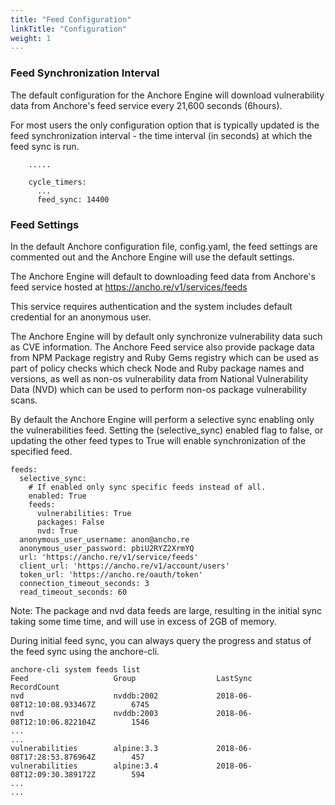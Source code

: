 ```yaml
---
title: "Feed Configuration"
linkTitle: "Configuration"
weight: 1
---
```


### Feed Synchronization Interval

The default configuration for the Anchore Engine will download vulnerability data from Anchore's feed service every 21,600 seconds (6hours).

For most users the only configuration option that is typically updated is the feed synchronization interval - the time interval (in seconds) at which the feed sync is run.

```policy_engine:
    .....
    
    cycle_timers:
      ...
      feed_sync: 14400
```

### Feed Settings

In the default Anchore configuration file, config.yaml, the feed settings are commented out and the Anchore Engine will use the default settings.

The Anchore Engine will default to downloading feed data from Anchore's feed service hosted at https://ancho.re/v1/services/feeds

This service requires authentication and the system includes default credential for an anonymous user.

The Anchore Engine will by default only synchronize vulnerability data such as CVE information. The Anchore Feed service also provide package data from NPM Package registry and Ruby Gems registry which can be used as part of policy checks which check Node and Ruby package names and versions, as well as non-os vulnerability data from National Vulnerability Data (NVD) which can be used to perform non-os package vulnerability scans.

By default the Anchore Engine will perform a selective sync enabling only the vulnerabilities feed. Setting the (selective_sync) enabled flag to false, or updating the other feed types to True will enable synchronization of the specified feed.

```
feeds:
  selective_sync:
    # If enabled only sync specific feeds instead of all.
    enabled: True
    feeds:
      vulnerabilities: True
      packages: False
      nvd: True
  anonymous_user_username: anon@ancho.re
  anonymous_user_password: pbiU2RYZ2XrmYQ
  url: 'https://ancho.re/v1/service/feeds'
  client_url: 'https://ancho.re/v1/account/users'
  token_url: 'https://ancho.re/oauth/token'
  connection_timeout_seconds: 3
  read_timeout_seconds: 60
```

Note: The package and nvd data feeds are large, resulting in the initial sync taking some time time, and will use in excess of 2GB of memory.

During initial feed sync, you can always query the progress and status of the feed sync using the anchore-cli.

```
anchore-cli system feeds list
Feed                   Group                  LastSync                           RecordCount        
nvd                    nvddb:2002             2018-06-08T12:10:08.933467Z        6745               
nvd                    nvddb:2003             2018-06-08T12:10:06.822104Z        1546               
...
...
vulnerabilities        alpine:3.3             2018-06-08T17:28:53.876964Z        457                
vulnerabilities        alpine:3.4             2018-06-08T12:09:30.389172Z        594                
...
...
```
